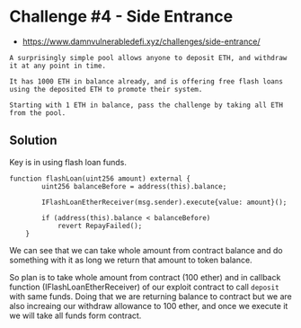 # Challenge #4 - Side Entrance
- https://www.damnvulnerabledefi.xyz/challenges/side-entrance/
  
```
A surprisingly simple pool allows anyone to deposit ETH, and withdraw it at any point in time.

It has 1000 ETH in balance already, and is offering free flash loans using the deposited ETH to promote their system.

Starting with 1 ETH in balance, pass the challenge by taking all ETH from the pool.
```

## Solution

Key is in using flash loan funds. 
```
function flashLoan(uint256 amount) external {
        uint256 balanceBefore = address(this).balance;

        IFlashLoanEtherReceiver(msg.sender).execute{value: amount}();

        if (address(this).balance < balanceBefore)
            revert RepayFailed();
    }
```

We can see that we can take whole amount from contract balance and do something with it as long we return that amount to token balance. 

So plan is to take whole amount from contract (100 ether) and in callback function (IFlashLoanEtherReceiver) of our exploit contract to call `deposit` with same funds. Doing that we are returning balance to contract but we are also increaing our withdraw allowance to 100 ether, and once we execute it we will take all funds form contract.